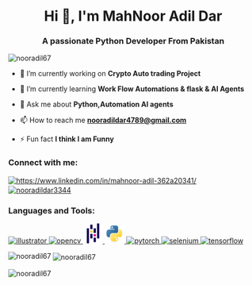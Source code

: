 <h1 align="center">Hi 👋, I'm MahNoor Adil Dar</h1>
<h3 align="center">A passionate Python Developer From Pakistan</h3>

<p align="left"> <img src="https://komarev.com/ghpvc/?username=nooradil67&label=Profile%20views&color=0e75b6&style=flat" alt="nooradil67" /> </p>

- 🔭 I’m currently working on **Crypto Auto trading Project**

- 🌱 I’m currently learning **Work Flow Automations & flask & AI Agents**

- 💬 Ask me about **Python,Automation AI agents**

- 📫 How to reach me **nooradildar4789@gmail.com**

- ⚡ Fun fact **I think I am Funny**

<h3 align="left">Connect with me:</h3>
<p align="left">
<a href="https://linkedin.com/in/https://www.linkedin.com/in/mahnoor-adil-362a20341/" target="blank"><img align="center" src="https://raw.githubusercontent.com/rahuldkjain/github-profile-readme-generator/master/src/images/icons/Social/linked-in-alt.svg" alt="https://www.linkedin.com/in/mahnoor-adil-362a20341/" height="30" width="40" /></a>
<a href="https://instagram.com/nooradildar3344" target="blank"><img align="center" src="https://raw.githubusercontent.com/rahuldkjain/github-profile-readme-generator/master/src/images/icons/Social/instagram.svg" alt="nooradildar3344" height="30" width="40" /></a>
</p>

<h3 align="left">Languages and Tools:</h3>
<p align="left"> <a href="https://www.adobe.com/in/products/illustrator.html" target="_blank" rel="noreferrer"> <img src="https://www.vectorlogo.zone/logos/adobe_illustrator/adobe_illustrator-icon.svg" alt="illustrator" width="40" height="40"/> </a> <a href="https://opencv.org/" target="_blank" rel="noreferrer"> <img src="https://www.vectorlogo.zone/logos/opencv/opencv-icon.svg" alt="opencv" width="40" height="40"/> </a> <a href="https://pandas.pydata.org/" target="_blank" rel="noreferrer"> <img src="https://raw.githubusercontent.com/devicons/devicon/2ae2a900d2f041da66e950e4d48052658d850630/icons/pandas/pandas-original.svg" alt="pandas" width="40" height="40"/> </a> <a href="https://www.python.org" target="_blank" rel="noreferrer"> <img src="https://raw.githubusercontent.com/devicons/devicon/master/icons/python/python-original.svg" alt="python" width="40" height="40"/> </a> <a href="https://pytorch.org/" target="_blank" rel="noreferrer"> <img src="https://www.vectorlogo.zone/logos/pytorch/pytorch-icon.svg" alt="pytorch" width="40" height="40"/> </a> <a href="https://www.selenium.dev" target="_blank" rel="noreferrer"> <img src="https://raw.githubusercontent.com/detain/svg-logos/780f25886640cef088af994181646db2f6b1a3f8/svg/selenium-logo.svg" alt="selenium" width="40" height="40"/> </a> <a href="https://www.tensorflow.org" target="_blank" rel="noreferrer"> <img src="https://www.vectorlogo.zone/logos/tensorflow/tensorflow-icon.svg" alt="tensorflow" width="40" height="40"/> </a> </p>

<p><img align="left" src="https://github-readme-stats.vercel.app/api/top-langs?username=nooradil67&show_icons=true&locale=en&layout=compact" alt="nooradil67" /></p>

<p>&nbsp;<img align="center" src="https://github-readme-stats.vercel.app/api?username=nooradil67&show_icons=true&locale=en" alt="nooradil67" /></p>

<p><img align="center" src="https://github-readme-streak-stats.herokuapp.com/?user=nooradil67&" alt="nooradil67" /></p>

